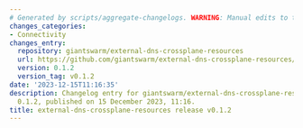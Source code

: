 ```yaml
---
# Generated by scripts/aggregate-changelogs. WARNING: Manual edits to this files will be overwritten.
changes_categories:
- Connectivity
changes_entry:
  repository: giantswarm/external-dns-crossplane-resources
  url: https://github.com/giantswarm/external-dns-crossplane-resources/blob/master/CHANGELOG.md#012---2023-12-15
  version: 0.1.2
  version_tag: v0.1.2
date: '2023-12-15T11:16:35'
description: Changelog entry for giantswarm/external-dns-crossplane-resources version
  0.1.2, published on 15 December 2023, 11:16.
title: external-dns-crossplane-resources release v0.1.2
---
```



